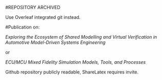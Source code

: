#REPOSITORY ARCHIVED

Use Overleaf integrated git instead.

#Publication on:

*Exploring the Ecosystem of Shared Modelling and Virtual Verification
in Automotive Model-Driven Systems Engineering*

or

*ECU/MCU Mixed Fidelity Simulation Models, Tools, and Processes*

Github repository publicly readable, ShareLatex requires invite.
